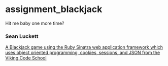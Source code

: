 # assignment_blackjack
Hit me baby one more time?

### Sean Luckett

[A Blackjack game using the Ruby Sinatra web application framework which uses object oriented programming, cookies, sessions, and JSON from the Viking Code School](http://www.vikingcodeschool.com)
